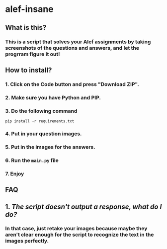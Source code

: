# alef-insane

## What is this?
### This is a script that solves your Alef assignments by taking screenshots of the questions and answers, and let the progrram figure it out!


## How to install?
### 1. Click on the Code button and press "Download ZIP".
### 2. Make sure you have Python and PIP.
### 3. Do the following command
```
pip install -r requirements.txt
```
### 4. Put in your question images.
### 5. Put in the images for the answers.
### 6. Run the `main.py` file
### 7. Enjoy



## FAQ
## 1. *The script doesn't output a response, what do I do?*
### In that case, just retake your images because maybe they aren't clear enough for the script to recognize the text in the images perfectly.
